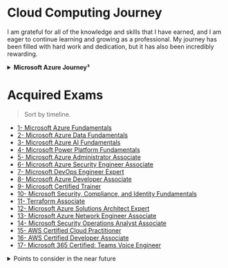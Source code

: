 # Cloud Computing Journey

I am grateful for all of the knowledge and skills that I have earned, and I am eager to continue learning and growing as a professional. My journey has been filled with hard work and dedication, but it has also been incredibly rewarding.


<details> <summary> <b>Microsoft Azure Journey³ </b></summary>
<br>

I am filled with excitement and determination. I have dedicated myself to learning as much as possible about Azure and its various technologies, and have been fortunate enough to earn 13 Microsoft certifications. Along the way, I have encountered many challenges and faced numerous obstacles, but I have always persevered and worked hard to overcome them. 

<img src="updateJourney.png">
<br>
<br>
<details> <summary> <b>Microsoft Certified Trainer²</b>  </summary>

<img src="ondawall.jpg" alt="i'll look for it in the phone">
</details>

<details> <summary><b> MCT - Connect¹ </b> </summary>

<img src="Connect.png">
  
> Look into my personal [Azure account](https://az-dash.yahya-abulhaj.dev/)

</details>

  
  
</details>

# Acquired Exams


> Sort by timeline.
- [1- Microsoft Azure Fundamentals](1°AZ-900.pdf)
- [2- Microsoft Azure Data Fundamentals ](2°DP-900.pdf)
- [3- Microsoft Azure AI Fundamentals ](3°AI-900.pdf)
- [4- Microsoft Power Platform Fundamentals ](4°PL-900.pdf)
- [5- Microsoft Azure Administrator Associate](5°AZ-104.pdf)
- [6- Microsoft Azure Security Engineer Associate](6°AZ-500.pdf)
- [7- Microsoft DevOps Engineer Expert](7°AZ-400.pdf)
- [8- Microsoft Azure Developer Associate](8°AZ-204.pdf)
- [9- Microsoft Certified Trainer](MCT.pdf)
- [10- Microsoft Security, Compliance, and Identity Fundamentals](9°SC-900.pdf)
- [11- Terraform Associate ](10°Terraform.pdf)
- [12- Microsoft Azure Solutions Architect Expert](11°AZ-305.pdf)
- [13- Microsoft Azure Network Engineer Associate ](12°AZ-700.pdf)
- [14- Microsoft Security Operations Analyst Associate](13°SC-200.pdf)
- [15- AWS Certified Cloud Practitioner ](14°%20AWS%20Certified%20Cloud%20Practitioner%20certificate.pdf)
- [16- AWS Certified Developer Associate ](16-AWSCertifiedDeveloper-Associatecertificate.pdf)
- [17- Microsoft 365 Certified: Teams Voice Engineer](https://www.credly.com/badges/5286d46b-9e42-4cc3-8fbb-4329b8d813f3)

<details> <summary> Points to consider in the near future </summary>
<br>

Even after the great Microsoft marathon, my thirst for knowledge and desire to stay up-to-date with technology has not waned. In fact, I am now turning my focus to learn more about Amazon Web Services (AWS) and cloud native technologies.

I believe that having a diverse skill set is essential in today's fast-paced and constantly evolving tech industry, and I see such experience is an important step in my professional development.

Highly excited to dive into more Cloud and learn as much as I can about these powerful tools and platforms. 

I am confident that the skills and knowledge I'll gain further will be invaluable in my career and will help me to better serve the world.
</details>


